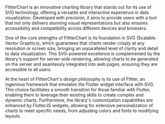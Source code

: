 FlitterChart is an innovative charting library that stands out for its use of SVG technology, offering a versatile and interactive experience in data visualization. Developed with precision, it aims to provide users with a tool that not only delivers stunning visual representations but also ensures accessibility and compatibility across different devices and browsers.

One of the core strengths of FlitterChart is its foundation in SVG (Scalable Vector Graphics), which guarantees that charts render crisply at any resolution or screen size, bringing an unparalleled level of clarity and detail to data visualization. This SVG-powered excellence is complemented by the library's support for server-side rendering, allowing charts to be generated on the server and seamlessly integrated into web pages, ensuring they are accessible to all users.

At the heart of FlitterChart's design philosophy is its use of Flitter, an ingenious framework that emulates the Flutter widget interface with SVG. This choice facilitates a smooth transition for those familiar with Flutter, enabling them to leverage their existing skills to create complex and dynamic charts. Furthermore, the library's customization capabilities are enhanced by FlutterJS widgets, allowing for extensive personalization of charts to meet specific needs, from adjusting colors and fonts to modifying layouts.